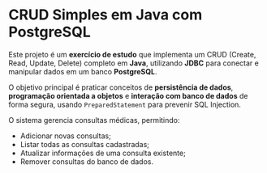 # CRUD Simples em Java com PostgreSQL

Este projeto é um **exercício de estudo** que implementa um CRUD (Create, Read, Update, Delete) completo em **Java**, utilizando **JDBC** para conectar e manipular dados em um banco **PostgreSQL**.  

O objetivo principal é praticar conceitos de **persistência de dados**, **programação orientada a objetos** e **interação com banco de dados** de forma segura, usando `PreparedStatement` para prevenir SQL Injection.  

O sistema gerencia consultas médicas, permitindo:  
- Adicionar novas consultas;  
- Listar todas as consultas cadastradas;  
- Atualizar informações de uma consulta existente;  
- Remover consultas do banco de dados.  

